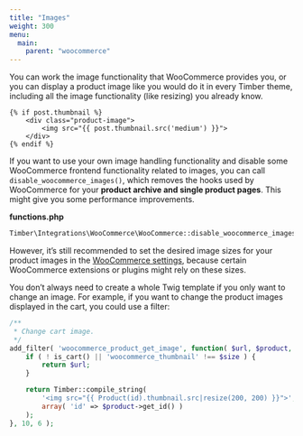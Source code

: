 ```yaml
---
title: "Images"
weight: 300
menu:
  main:
    parent: "woocommerce"
---
```


You can work the image functionality that WooCommerce provides you, or you can display a product image like you would do it in every Timber theme, including all the image functionality (like resizing) you already know.

```twig
{% if post.thumbnail %}
    <div class="product-image">
        <img src="{{ post.thumbnail.src('medium') }}">
    </div>
{% endif %}
```

If you want to use your own image handling functionality and disable some WooCommerce frontend functionality related to images, you can call `disable_woocommerce_images()`, which removes the hooks used by WooCommerce for your **product archive and single product pages**. This might give you some performance improvements.

**functions.php**

```php
Timber\Integrations\WooCommerce\WooCommerce::disable_woocommerce_images();
```

However, it’s still recommended to set the desired image sizes for your product images in the [WooCommerce settings](https://docs.woocommerce.com/document/woocommerce-customizer/#section-13), because certain WooCommerce extensions or plugins might rely on these sizes.

You don’t always need to create a whole Twig template if you only want to change an image. For example, if you want to change the product images displayed in the cart, you could use a filter:

```php
/**
 * Change cart image.
 */
add_filter( 'woocommerce_product_get_image', function( $url, $product, $size, $attr, $placeholder, $image ) {
    if ( ! is_cart() || 'woocommerce_thumbnail' !== $size ) {
        return $url;
    }

    return Timber::compile_string(
        '<img src="{{ Product(id).thumbnail.src|resize(200, 200) }}">',
        array( 'id' => $product->get_id() )
    );
}, 10, 6 );
```

